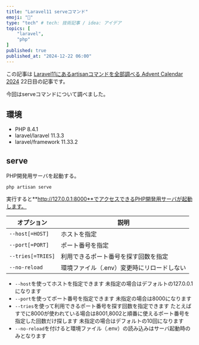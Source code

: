 ```yaml
---
title: "Laravel11 serveコマンド"
emoji: "🐡"
type: "tech" # tech: 技術記事 / idea: アイデア
topics: [
    "laravel",
    "php"
]
published: true
published_at: "2024-12-22 06:00"
---
```


この記事は [Laravel11にあるartisanコマンドを全部調べる Advent Calendar 2024](https://adventar.org/calendars/10674) 22日目の記事です。

今回はserveコマンドについて調べました。

## 環境

- PHP 8.4.1
- laravel/laravel 11.3.3
- laravel/framework 11.33.2

## serve

PHP開発用サーバを起動する。

```
php artisan serve
```

実行すると**http://127.0.0.1:8000**でアクセスできるPHP開発用サーバが起動します。

| オプション | 説明 |
| --- | --- |
| `--host[=HOST]` | ホストを指定 |
| `--port[=PORT]` | ポート番号を指定 |
| `--tries[=TRIES]` | 利用できるポート番号を探す回数を指定 |
| `--no-reload` | 環境ファイル（.env）変更時にリロードしない |

- `--host`を使ってホストを指定できます
未指定の場合はデフォルトの127.0.0.1になります
- `--port`を使ってポート番号を指定できます
未指定の場合は8000になります
- `--tries`を使って利用できるポート番号を探す回数を指定できます
たとえばすでに8000が使われている場合は8001,8002と順番に使えるポート番号を指定した回数だけ探します
未指定の場合はデフォルトの10回になります
- `--no-reload`を付けると環境ファイル（.env）の読み込みはサーバ起動時のみとなります
